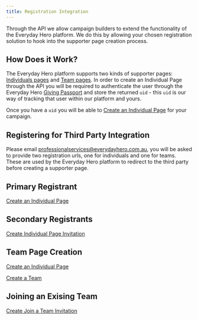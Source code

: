 ```yaml
---
title: Registration Integration
---
```


Through the API we allow campaign builders to extend the functionality
of the Everyday Hero platform. We do this by allowing your chosen
registration solution to hook into the supporter page creation process.

## How Does it Work?

The Everyday Hero platform supports two kinds of supporter pages:
[Individuals pages](/glossary/) and [Team
pages](/overview#glossary/). In order to create an Individual Page
through the API you will be required to authenticate the user through
the Everyday Hero [Giving Passport](/oauth-integration/#how-to-authenticate-with-edh-passport) and store the
returned `uid` - this `uid` is our way of tracking that user within our
platform and yours.

Once you have a `uid` you will be able to [Create an Individual
Page](/pages#create-an-individual-page) for your campaign.

## Registering for Third Party Integration

Please email
[professionalservices@everydayhero.com.au](mailto:professionalservices@everydayhero.com.au), you will be
asked to provide two registration urls, one for individuals and one for
teams. These are used by the Everyday Hero platform to redirect to the
third party before creating a supporter page.

## Primary Registrant

[Create an Individual Page](/pages#create-an-individual-page)

## Secondary Registrants

[Create Individual Page
Invitation](/invitations#create-individual-page-invitation)

## Team Page Creation

[Create an Individual Page](/pages#create-an-individual-page)

[Create a Team](/teams#create-a-team)

## Joining an Exising Team

[Create Join a Team
Invitation](/invitations#create-join-a-team-invitation)
